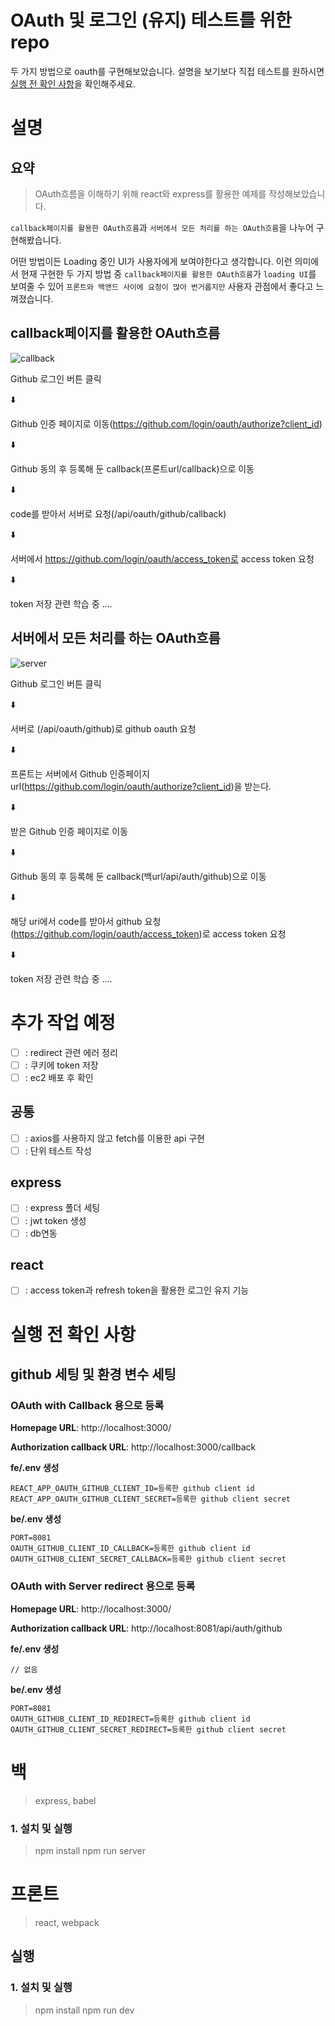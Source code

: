 # OAuth 및 로그인 (유지) 테스트를 위한 repo

두 가지 방법으로 oauth를 구현해보았습니다. 설명을 보기보다 직접 테스트를 원하시면 [실행 전 확인 사항](#실행-전-확인-사항)을 확인해주세요.

# 설명

## 요약

> OAuth흐름을 이해하기 위해 react와 express를 활용한 예제를 작성해보았습니다.

`callback페이지를 활용한 OAuth흐름`과 `서버에서 모든 처리를 하는 OAuth흐름`을 나누어 구현해봤습니다.

어떤 방법이든 Loading 중인 UI가 사용자에게 보여야한다고 생각합니다. 이런 의미에서 현재 구현한 두 가지 방법 중 `callback페이지를 활용한 OAuth흐름`가 `loading UI`를 보여줄 수 있어 `프론트와 백앤드 사이에 요청이 많아 번거롭지만` 사용자 관점에서 좋다고 느껴졌습니다.

## callback페이지를 활용한 OAuth흐름

![callback](https://user-images.githubusercontent.com/71386219/175968304-95227e32-65d3-427c-9e6f-ab3192612d60.gif)

Github 로그인 버튼 클릭

⬇️

Github 인증 페이지로 이동(https://github.com/login/oauth/authorize?client_id)

⬇️

Github 동의 후 등록해 둔 callback(프론트url/callback)으로 이동

⬇️

code를 받아서 서버로 요청(/api/oauth/github/callback)

⬇️

서버에서 https://github.com/login/oauth/access_token로 access token 요청

⬇️

token 저장 관련 학습 중 ....

## 서버에서 모든 처리를 하는 OAuth흐름

![server](https://user-images.githubusercontent.com/71386219/175968278-fc4b4c3a-2162-4dad-8096-e4f5e2695fde.gif)

Github 로그인 버튼 클릭

⬇️

서버로 (/api/oauth/github)로 github oauth 요청

⬇️

프론트는 서버에서 Github 인증페이지 url(https://github.com/login/oauth/authorize?client_id)을 받는다.

⬇️

받은 Github 인증 페이지로 이동

⬇️

Github 동의 후 등록해 둔 callback(백url/api/auth/github)으로 이동

⬇️

해당 uri에서 code를 받아서 github 요청(https://github.com/login/oauth/access_token)로 access token 요청

⬇️

token 저장 관련 학습 중 ....

# 추가 작업 예정

- [ ] : redirect 관련 에러 정리
- [ ] : 쿠키에 token 저장
- [ ] : ec2 배포 후 확인

## 공통

- [ ] : axios를 사용하지 않고 fetch를 이용한 api 구현
- [ ] : 단위 테스트 작성

## express

- [ ] : express 폴더 세팅
- [ ] : jwt token 생성
- [ ] : db연동

## react

- [ ] : access token과 refresh token을 활용한 로그인 유지 기능

# 실행 전 확인 사항

## github 세팅 및 환경 변수 세팅

### OAuth with Callback 용으로 등록

**Homepage URL**: http://localhost:3000/

**Authorization callback URL**: http://localhost:3000/callback

**fe/.env 생성**

```
REACT_APP_OAUTH_GITHUB_CLIENT_ID=등록한 github client id
REACT_APP_OAUTH_GITHUB_CLIENT_SECRET=등록한 github client secret
```

**be/.env 생성**

```
PORT=8081
OAUTH_GITHUB_CLIENT_ID_CALLBACK=등록한 github client id
OAUTH_GITHUB_CLIENT_SECRET_CALLBACK=등록한 github client secret
```

### OAuth with Server redirect 용으로 등록

**Homepage URL**: http://localhost:3000/

**Authorization callback URL**: http://localhost:8081/api/auth/github

**fe/.env 생성**

```
// 없음
```

**be/.env 생성**

```
PORT=8081
OAUTH_GITHUB_CLIENT_ID_REDIRECT=등록한 github client id
OAUTH_GITHUB_CLIENT_SECRET_REDIRECT=등록한 github client secret
```

# 백

> express, babel

### 1. 설치 및 실행

> npm install
> npm run server

# 프론트

> react, webpack

## 실행

### 1. 설치 및 실행

> npm install
> npm run dev
